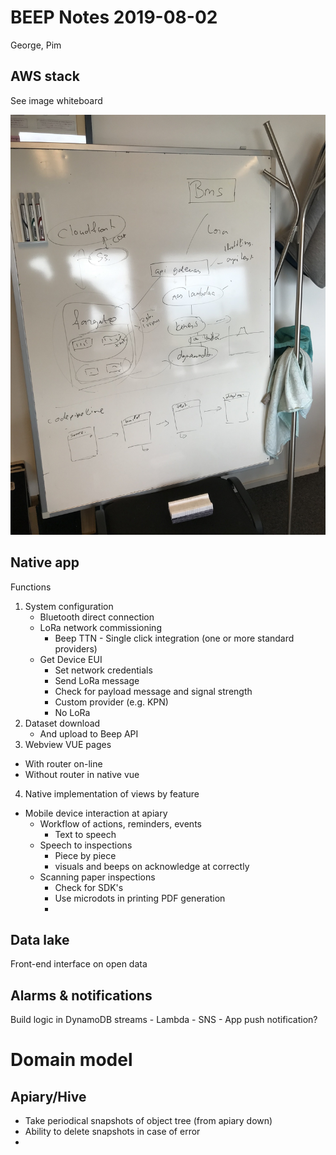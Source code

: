 # BEEP Notes 2019-08-02

George, Pim

## AWS stack

See image whiteboard

![mom-2019-08-02-aws](./mom-2019-08-02-aws.jpg)

## Native app

Functions

1. System configuration
	* Bluetooth direct connection
	* LoRa network commissioning
	  * Beep TTN - Single click integration (one or more standard providers)
    * Get Device EUI
	    * Set network credentials
	    * Send LoRa message
	    * Check for payload message and signal strength 
	  * Custom provider (e.g. KPN)
	  * No LoRa
2. Dataset download
   * And upload to Beep API
3. Webview VUE pages
  * With router on-line
  * Without router in native vue
4. Native implementation of views by feature
  * Mobile device interaction at apiary
    * Workflow of actions, reminders, events
      * Text to speech
    * Speech to inspections
      * Piece by piece
      * visuals and beeps on acknowledge at correctly 
    * Scanning paper inspections
      * Check for SDK's 
      * Use microdots in printing PDF generation
      * 

## Data lake

Front-end interface on open data

## Alarms & notifications

Build logic in DynamoDB streams - Lambda - SNS - App push notification?

# Domain model

## Apiary/Hive

* Take periodical snapshots of object tree (from apiary down)
* Ability to delete snapshots in case of error
* 






